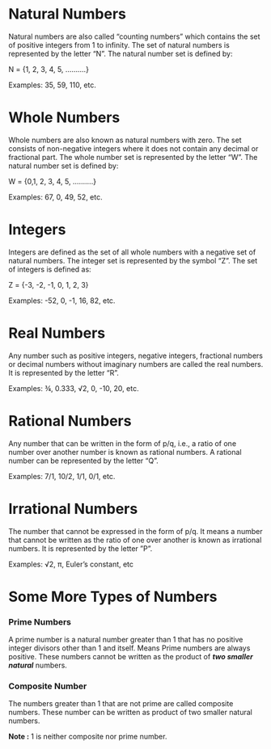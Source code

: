 # **Natural Numbers**

Natural numbers are also called “counting numbers” which contains the set of positive integers from 1 to infinity. The set of natural numbers is represented by the letter “N”. The natural number set is defined by:

N = {1, 2, 3, 4, 5, ……….}

Examples: 35, 59, 110, etc.

# **Whole Numbers**

Whole numbers are also known as natural numbers with zero. The set consists of non-negative integers where it does not contain any decimal or fractional part. The whole number set is represented by the letter “W”. The natural number set is defined by:

W = {0,1, 2, 3, 4, 5, ……….}

Examples: 67, 0, 49, 52, etc.

# **Integers**

Integers are defined as the set of all whole numbers with a negative set of natural numbers. The integer set is represented by the symbol “Z”. The set of integers is defined as:

Z =  {-3, -2, -1, 0, 1, 2, 3}

Examples: -52, 0, -1, 16, 82, etc.

# **Real Numbers**

Any number such as positive integers, negative integers, fractional numbers or decimal numbers without imaginary numbers are called the real numbers. It is represented by the letter “R”.

Examples: ¾, 0.333, √2, 0, -10, 20, etc.

# **Rational Numbers**

Any number that can be written in the form of p/q, i.e., a ratio of one number over another number is known as rational numbers. A rational number can be represented by the letter “Q”.

Examples: 7/1, 10/2, 1/1, 0/1, etc.

# **Irrational Numbers**

The number that cannot be expressed in the form of p/q. It means a number that cannot be written as the ratio of one over another is known as irrational numbers. It is represented by the letter ”P”.

Examples: √2, π, Euler’s constant, etc


# **Some More Types of Numbers**

### **Prime Numbers**

A prime number is a natural number greater than 1 that has no positive integer divisors
other than 1 and itself.
Means Prime numbers are always positive.
These numbers cannot be written as the product of _**two smaller natural**_ numbers.

### **Composite Number**

The numbers greater than 1 that are not prime are called composite numbers.
These number can be written as product of two smaller natural numbers.


**Note :** 1 is neither composite nor prime number.

